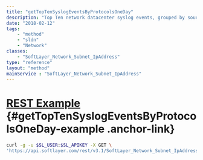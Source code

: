 ```yaml
---
title: "getTopTenSyslogEventsByProtocolsOneDay"
description: "Top Ten network datacenter syslog events, grouped by source port, for the last 24 hours"
date: "2018-02-12"
tags:
    - "method"
    - "sldn"
    - "Network"
classes:
    - "SoftLayer_Network_Subnet_IpAddress"
type: "reference"
layout: "method"
mainService : "SoftLayer_Network_Subnet_IpAddress"
---
```


# [REST Example](#getTopTenSyslogEventsByProtocolsOneDay-example) <a href="/article/rest/"><i class="fas fa-question"></i></a> {#getTopTenSyslogEventsByProtocolsOneDay-example .anchor-link} 
```bash
curl -g -u $SL_USER:$SL_APIKEY -X GET \
'https://api.softlayer.com/rest/v3.1/SoftLayer_Network_Subnet_IpAddress/{SoftLayer_Network_Subnet_IpAddressID}/getTopTenSyslogEventsByProtocolsOneDay'
```
